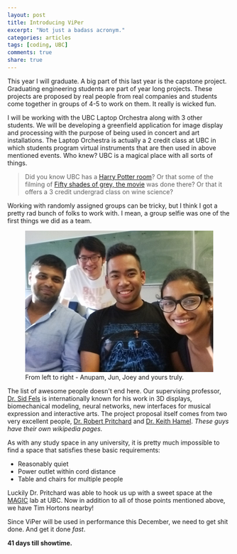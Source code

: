 ```yaml
---
layout: post
title: Introducing ViPer
excerpt: "Not just a badass acronym."
categories: articles
tags: [coding, UBC]
comments: true
share: true
---
```


This year I will graduate. A big part of this last year is the capstone project. Graduating engineering students are part of year long projects. These projects are proposed by real people from real companies and students come together in groups of 4-5 to work on them. It really is wicked fun.

I will be working with the UBC Laptop Orchestra along with 3 other students. We will be developing a greenfield application for image display and processing with the purpose of being used in concert and art installations. The Laptop Orchestra is actually a 2 credit class at UBC in which students program virtual instruments that are then used in above mentioned events. Who knew? UBC is a magical place with all sorts of things.

> Did you know UBC has a [Harry Potter room](http://blogs.ubc.ca/rbscnew/2011/01/26/featured-room-ridington-room/)? Or that some of the filming of [Fifty shades of grey, the movie](http://yvrshoots.com/2013/12/set-fifty-shades-of-grey-turns-university-of-british-columbia-into-washington-state-university-vancouver.html#.VDdnlSldWtw) was done there? Or that it offers a 3 credit undergrad class on wine science?


Working with randomly assigned groups can be tricky, but I think I got a pretty rad bunch of folks to work with. I mean, a group selfie was one of the first things we did as a team.

<figure>
  <img src="/images/viper-team-selfie.jpg" alt="ViPer team selfie">
  <figcaption>From left to right - Anupam, Jun, Joey and yours truly.</figcaption>
</figure>

The list of awesome people doesn't end here. Our supervising professor, [Dr. Sid Fels](http://www.ece.ubc.ca/faculty/sid-fels) is internationally known for his work in 3D displays, biomechanical modeling, neural networks, new interfaces for musical expression and interactive arts. The project proposal itself comes from two very excellent people, [Dr. Robert Pritchard](http://music.ubc.ca/person/robert-pritchard/) and [Dr. Keith Hamel](http://music.ubc.ca/person/keith-hamel/). *These guys have their own wikipedia pages.*

As with any study space in any university, it is pretty much impossible to find a space that satisfies these basic requirements:

* Reasonably quiet
* Power outlet within cord distance
* Table and chairs for multiple people

Luckily Dr. Pritchard was able to hook us up with a sweet space at the [MAGIC](http://www.magic.ubc.ca/) lab at UBC. Now in addition to all of those points mentioned above, we have Tim Hortons nearby!

Since ViPer will be used in performance this December, we need to get shit done. And get it done *fast*.

**41 days till showtime.**
